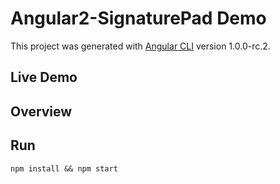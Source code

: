 # Angular2-SignaturePad Demo

This project was generated with [Angular CLI](https://github.com/angular/angular-cli) version 1.0.0-rc.2.

## Live Demo


## Overview


## Run

`npm install && npm start`

